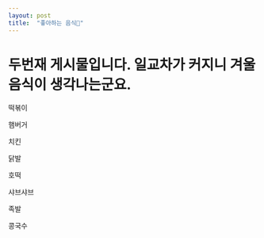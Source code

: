 ```yaml
---
layout: post
title:  "좋아하는 음식🍗"
---
```



# 두번재 게시물입니다. 일교차가 커지니 겨울음식이 생각나는군요.

떡볶이

햄버거

치킨

닭발

호떡

샤브샤브

족발

콩국수



